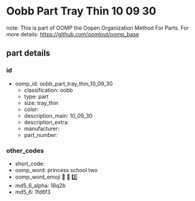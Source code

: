 # Oobb Part Tray Thin 10 09 30  

note: This is part of OOMP the Oopen Organization Method For Parts. For more details: https://github.com/oomlout/oomp_base

##  part details





### id
* oomp_id: oobb_part_tray_thin_10_09_30
  * classification: oobb
  * type: part
  * size: tray_thin
  * color: 
  * description_main: 10_09_30
  * description_extra: 
  * manufacturer: 
  * part_number: 

### other_codes
* short_code: 
* oomp_word: princess school two
* oomp_word_emoji :princess: :school: :two:
* md5_6_alpha: 18q2b
* md5_6: 1fd6f3